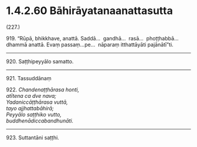 

# 1.4.2.60 Bāhirāyatanaanattasutta





(227.)

919\. “Rūpā, bhikkhave, anattā. Saddā…  gandhā…  rasā…  phoṭṭhabbā…  dhammā anattā. Evaṃ passaṃ…pe…  nāparaṃ itthattāyāti pajānātī”ti.

---

920\. Saṭṭhipeyyālo samatto.



---

921\. Tassuddānaṃ



922\. _Chandenaṭṭhārasa honti,_  
_atītena ca dve nava;_  
_Yadaniccāṭṭhārasa vuttā,_  
_tayo ajjhattabāhirā;_  
_Peyyālo saṭṭhiko vutto,_  
_buddhenādiccabandhunāti._  


---

923\. Suttantāni saṭṭhi.





